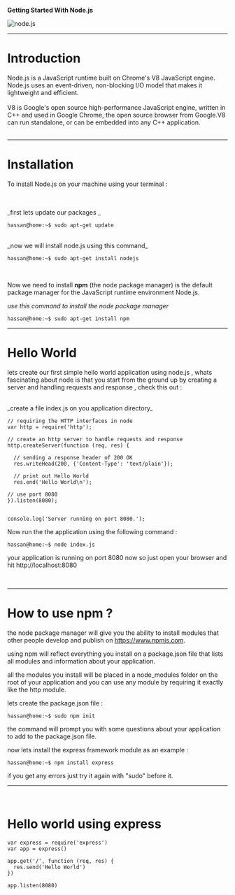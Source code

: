 **Getting Started With Node.js**

![node.js](https://nodejs.org/static/images/logos/nodejs-new-white-pantone.png "node.js")

<hr/>
<h1>Introduction</h1>
Node.js is a JavaScript runtime built on Chrome's V8 JavaScript engine. Node.js uses an event-driven, non-blocking I/O model that makes it lightweight and efficient. 
<br/><br/>
V8 is Google's open source high-performance JavaScript engine, written in C++ and used in Google Chrome, the open source browser from Google.V8 can run standalone, or can be embedded into any C++ application.
<br/><br/>
<hr/>
<h1>Installation</h1>

To install Node.js on your machine using your terminal :

<br/><br/>
_first lets update our packages _

```
hassan@home:~$ sudo apt-get update
```
<br/>
_now we will install node.js using this command_


```
hassan@home:~$ sudo apt-get install nodejs

```

<br/>


Now we need to install **npm** (the node package manager) is the default package manager for the JavaScript runtime environment Node.js.

_use this command to install the node package manager_

```
hassan@home:~$ sudo apt-get install npm

```

<hr/>
<h1>Hello World</h1>

lets create our first simple hello world application using node.js , whats fascinating about node is that you start from the ground up by creating a server and handling requests and response , check this out :

<br/>
_create a file index.js on you application directory_

```
// requiring the HTTP interfaces in node
var http = require('http');

// create an http server to handle requests and response
http.createServer(function (req, res) {

  // sending a response header of 200 OK
  res.writeHead(200, {'Content-Type': 'text/plain'});

  // print out Hello World
  res.end('Hello World\n');

// use port 8080
}).listen(8080);


console.log('Server running on port 8080.');
```

Now run the the application using the following command :

```
hassan@home:~$ node index.js
```

your application is running on port 8080 now so just open your browser and hit http://localhost:8080

<br/>
<hr/>
<h1>How to use npm ? </h1>

the node package manager will give you the ability to install modules that other people develop and publish on https://www.npmjs.com.

using npm will reflect everything you install on a package.json file that lists all modules and information about your application.

all the modules you install will be placed in a node_modules folder on the root of your application and you can use any module by requiring it exactly like the http module.

lets create the package.json file :

 ```
hassan@home:~$ sudo npm init 

```

the command will prompt you with some questions about your application to add to the package.json file.

now lets install the express framework module as an example :

 ```
hassan@home:~$ npm install express

```

if you get any errors just try it again with "sudo" before it.


<hr/>
<br/>
<h1>Hello world using express</h1>

```
var express = require('express')
var app = express()
 
app.get('/', function (req, res) {
  res.send('Hello World')
})
 
app.listen(8080)
```

